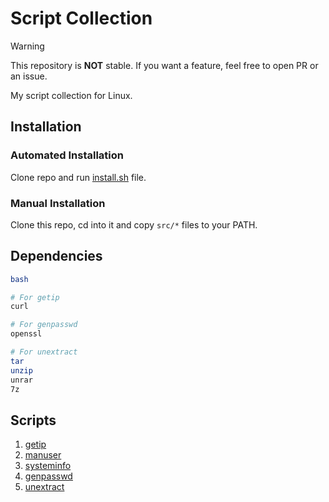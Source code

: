# Script Collection
> [!WARNING]
> This repository is **NOT** stable.
> If you want a feature, feel free to open PR or an issue.

My script collection for Linux.

## Installation
### Automated Installation
Clone repo and run [install.sh](./install.sh) file.

### Manual Installation
Clone this repo, cd into it and copy `src/*` files to your PATH.

## Dependencies
```bash
bash

# For getip
curl

# For genpasswd
openssl

# For unextract
tar
unzip
unrar
7z
```

## Scripts
1. [getip](./src/getip)
2. [manuser](./src/manuser)
3. [systeminfo](./src/systeminfo)
4. [genpasswd](./src/genpasswd)
5. [unextract](./src/unextract)